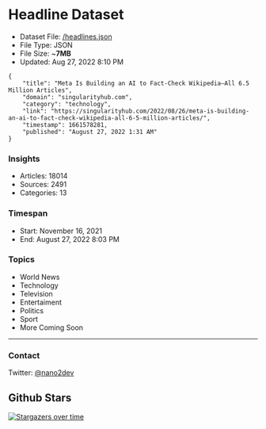 # Headline Dataset

- Dataset File: [/headlines.json](https://raw.githubusercontent.com/fwd/news/master/headlines.json) 
- File Type: JSON
- File Size: ~**7MB**
- Updated: Aug 27, 2022 8:10 PM

```
{
    "title": "Meta Is Building an AI to Fact-Check Wikipedia—All 6.5 Million Articles",
    "domain": "singularityhub.com",
    "category": "technology",
    "link": "https://singularityhub.com/2022/08/26/meta-is-building-an-ai-to-fact-check-wikipedia-all-6-5-million-articles/",
    "timestamp": 1661578281,
    "published": "August 27, 2022 1:31 AM"
}
```

### Insights

- Articles: 18014
- Sources: 2491
- Categories: 13

### Timespan

- Start: November 16, 2021
- End: August 27, 2022 8:03 PM

### Topics

- World News
- Technology
- Television
- Entertaiment
- Politics
- Sport
- More Coming Soon

---

### Contact 

Twitter: [@nano2dev](https://twitter.com/nano2dev)

## Github Stars

[![Stargazers over time](https://starchart.cc/fwd/news.svg)](https://starchart.cc/fwd/news)
	